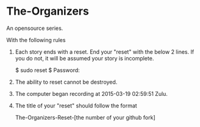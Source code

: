 # The-Organizers
An opensource series.

With the following rules


1) Each story ends with a reset. End your "reset" with the below 2 lines. If you do not, it will be assumed your story is incomplete. 
    
    $ sudo reset
    $ Password:
  

2) The ability to reset cannot be destroyed.

3) The computer began recording at 2015-03-19 02:59:51 Zulu. 

4) The title of your "reset" should follow the format 

    The-Organizers-Reset-[the number of your github fork]

